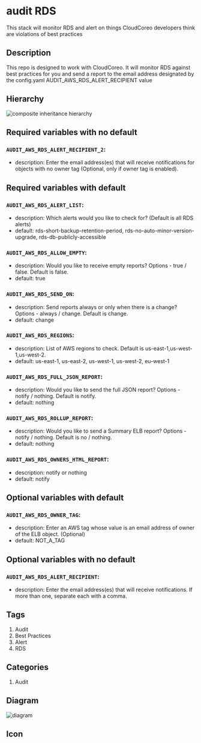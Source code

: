 audit RDS
============================
This stack will monitor RDS and alert on things CloudCoreo developers think are violations of best practices


## Description
This repo is designed to work with CloudCoreo. It will monitor RDS against best practices for you and send a report to the email address designated by the config.yaml AUDIT&#95;AWS&#95;RDS&#95;ALERT&#95;RECIPIENT value


## Hierarchy
![composite inheritance hierarchy](https://raw.githubusercontent.com/CloudCoreo/audit-aws-rds/master/images/hierarchy.png "composite inheritance hierarchy")



## Required variables with no default

### `AUDIT_AWS_RDS_ALERT_RECIPIENT_2`:
  * description: Enter the email address(es) that will receive notifications for objects with no owner tag (Optional, only if owner tag is enabled).


## Required variables with default

### `AUDIT_AWS_RDS_ALERT_LIST`:
  * description: Which alerts would you like to check for? (Default is all RDS alerts)
  * default: rds-short-backup-retention-period, rds-no-auto-minor-version-upgrade, rds-db-publicly-accessible

### `AUDIT_AWS_RDS_ALLOW_EMPTY`:
  * description: Would you like to receive empty reports? Options - true / false. Default is false.
  * default: true

### `AUDIT_AWS_RDS_SEND_ON`:
  * description: Send reports always or only when there is a change? Options - always / change. Default is change.
  * default: change

### `AUDIT_AWS_RDS_REGIONS`:
  * description: List of AWS regions to check. Default is us-east-1,us-west-1,us-west-2.
  * default: us-east-1, us-east-2, us-west-1, us-west-2, eu-west-1

### `AUDIT_AWS_RDS_FULL_JSON_REPORT`:
  * description: Would you like to send the full JSON report? Options - notify / nothing. Default is notify.
  * default: nothing

### `AUDIT_AWS_RDS_ROLLUP_REPORT`:
  * description: Would you like to send a Summary ELB report? Options - notify / nothing. Default is no / nothing.
  * default: nothing

### `AUDIT_AWS_RDS_OWNERS_HTML_REPORT`:
  * description: notify or nothing
  * default: notify


## Optional variables with default

### `AUDIT_AWS_RDS_OWNER_TAG`:
  * description: Enter an AWS tag whose value is an email address of owner of the ELB object. (Optional)
  * default: NOT_A_TAG


## Optional variables with no default

### `AUDIT_AWS_RDS_ALERT_RECIPIENT`:
  * description: Enter the email address(es) that will receive notifications. If more than one, separate each with a comma.

## Tags
1. Audit
1. Best Practices
1. Alert
1. RDS

## Categories
1. Audit



## Diagram
![diagram](https://raw.githubusercontent.com/CloudCoreo/audit-aws-rds/master/images/diagram.png "diagram")


## Icon


